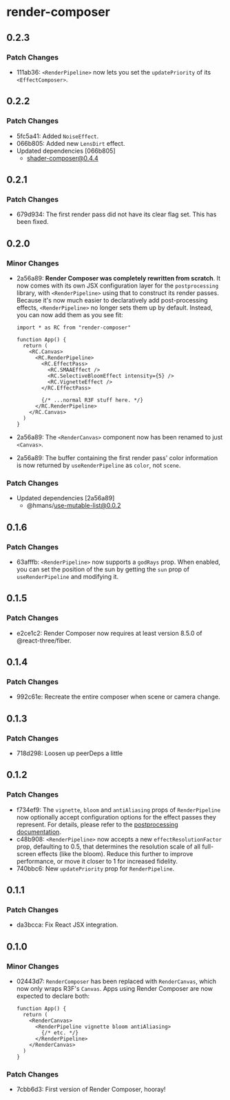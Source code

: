 # render-composer

## 0.2.3

### Patch Changes

- 111ab36: `<RenderPipeline>` now lets you set the `updatePriority` of its `<EffectComposer>`.

## 0.2.2

### Patch Changes

- 5fc5a41: Added `NoiseEffect`.
- 066b805: Added new `LensDirt` effect.
- Updated dependencies [066b805]
  - shader-composer@0.4.4

## 0.2.1

### Patch Changes

- 679d934: The first render pass did not have its clear flag set. This has been fixed.

## 0.2.0

### Minor Changes

- 2a56a89: **Render Composer was completely rewritten from scratch**. It now comes with its own JSX configuration layer for the `postprocessing` library, with `<RenderPipeline>` using that to construct its render passes. Because it's now much easier to declaratively add post-processing effects, `<RenderPipeline>` no longer sets them up by default. Instead, you can now add them as you see fit:

  ```tsx
  import * as RC from "render-composer"

  function App() {
    return (
      <RC.Canvas>
        <RC.RenderPipeline>
          <RC.EffectPass>
            <RC.SMAAEffect />
            <RC.SelectiveBloomEffect intensity={5} />
            <RC.VignetteEffect />
          </RC.EffectPass>

          {/* ...normal R3F stuff here. */}
        </RC.RenderPipeline>
      </RC.Canvas>
    )
  }
  ```

- 2a56a89: The `<RenderCanvas>` component now has been renamed to just `<Canvas>`.
- 2a56a89: The buffer containing the first render pass' color information is now returned by `useRenderPipeline` as `color`, not `scene`.

### Patch Changes

- Updated dependencies [2a56a89]
  - @hmans/use-mutable-list@0.0.2

## 0.1.6

### Patch Changes

- 63afffb: `<RenderPipeline>` now supports a `godRays` prop. When enabled, you can set the position of the sun by getting the `sun` prop of `useRenderPipeline` and modifying it.

## 0.1.5

### Patch Changes

- e2ce1c2: Render Composer now requires at least version 8.5.0 of @react-three/fiber.

## 0.1.4

### Patch Changes

- 992c61e: Recreate the entire composer when scene or camera change.

## 0.1.3

### Patch Changes

- 718d298: Loosen up peerDeps a little

## 0.1.2

### Patch Changes

- f734ef9: The `vignette`, `bloom` and `antiAliasing` props of `RenderPipeline` now optionally accept configuration options for the effect passes they represent. For details, please refer to the [postprocessing documentation](https://pmndrs.github.io/postprocessing/public/docs/).
- c48b908: `<RenderPipeline>` now accepts a new `effectResolutionFactor` prop, defaulting to 0.5, that determines the resolution scale of all full-screen effects (like the bloom). Reduce this further to improve performance, or move it closer to 1 for increased fidelity.
- 740bbc6: New `updatePriority` prop for `RenderPipeline`.

## 0.1.1

### Patch Changes

- da3bcca: Fix React JSX integration.

## 0.1.0

### Minor Changes

- 02443d7: `RenderComposer` has been replaced with `RenderCanvas`, which now only wraps R3F's `Canvas`. Apps using Render Composer are now expected to declare both:

  ```tsx
  function App() {
    return (
      <RenderCanvas>
        <RenderPipeline vignette bloom antiAliasing>
          {/* etc. */}
        </RenderPipeline>
      </RenderCanvas>
    )
  }
  ```

### Patch Changes

- 7cbb6d3: First version of Render Composer, hooray!
